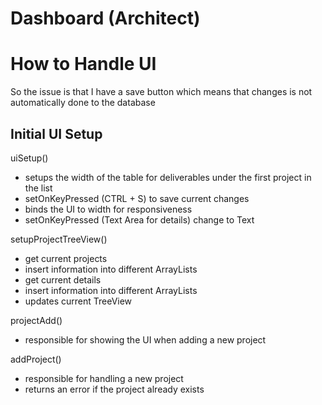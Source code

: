 # Dashboard (Architect)
# How to Handle UI
So the issue is that I have a save button which means that changes is not automatically done to the database

## Initial UI Setup

uiSetup() 
- setups the width of the table for deliverables under the first project in the list
- setOnKeyPressed (CTRL + S) to save current changes 
- binds the UI to width for responsiveness
- setOnKeyPressed (Text Area for details) change to Text

setupProjectTreeView()
- get current projects
- insert information into different ArrayLists
- get current details
- insert information into different ArrayLists
- updates current TreeView

projectAdd()
- responsible for showing the UI when adding a new project 

addProject()
- responsible for handling a new project
- returns an error if the project already exists
